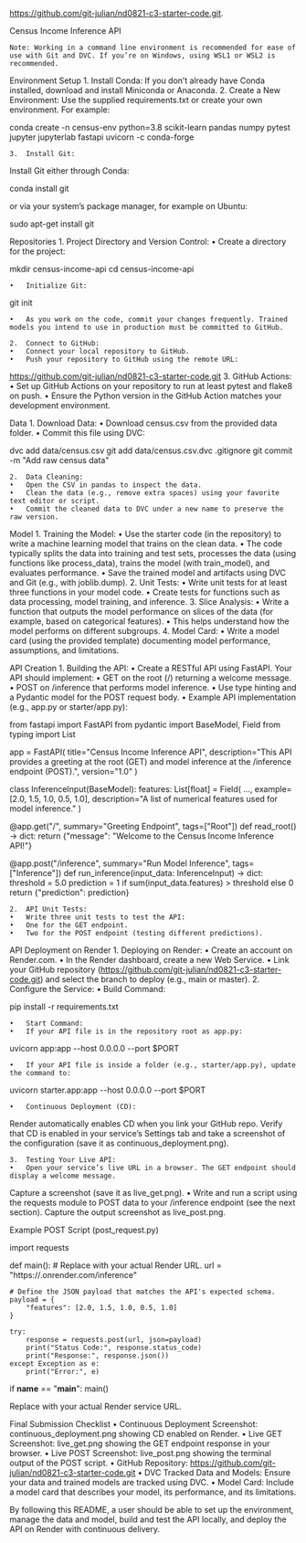 https://github.com/git-julian/nd0821-c3-starter-code.git.

Census Income Inference API

	Note: Working in a command line environment is recommended for ease of use with Git and DVC. If you’re on Windows, using WSL1 or WSL2 is recommended.

Environment Setup
	1.	Install Conda:
If you don’t already have Conda installed, download and install Miniconda or Anaconda.
	2.	Create a New Environment:
Use the supplied requirements.txt or create your own environment. For example:

conda create -n census-env python=3.8 scikit-learn pandas numpy pytest jupyter jupyterlab fastapi uvicorn -c conda-forge


	3.	Install Git:
Install Git either through Conda:

conda install git

or via your system’s package manager, for example on Ubuntu:

sudo apt-get install git

Repositories
	1.	Project Directory and Version Control:
	•	Create a directory for the project:

mkdir census-income-api
cd census-income-api


	•	Initialize Git:

git init


	•	As you work on the code, commit your changes frequently. Trained models you intend to use in production must be committed to GitHub.

	2.	Connect to GitHub:
	•	Connect your local repository to GitHub.
	•	Push your repository to GitHub using the remote URL:
https://github.com/git-julian/nd0821-c3-starter-code.git
	3.	GitHub Actions:
	•	Set up GitHub Actions on your repository to run at least pytest and flake8 on push.
	•	Ensure the Python version in the GitHub Action matches your development environment.

Data
	1.	Download Data:
	•	Download census.csv from the provided data folder.
	•	Commit this file using DVC:

dvc add data/census.csv
git add data/census.csv.dvc .gitignore
git commit -m "Add raw census data"


	2.	Data Cleaning:
	•	Open the CSV in pandas to inspect the data.
	•	Clean the data (e.g., remove extra spaces) using your favorite text editor or script.
	•	Commit the cleaned data to DVC under a new name to preserve the raw version.

Model
	1.	Training the Model:
	•	Use the starter code (in the repository) to write a machine learning model that trains on the clean data.
	•	The code typically splits the data into training and test sets, processes the data (using functions like process_data), trains the model (with train_model), and evaluates performance.
	•	Save the trained model and artifacts using DVC and Git (e.g., with joblib.dump).
	2.	Unit Tests:
	•	Write unit tests for at least three functions in your model code.
	•	Create tests for functions such as data processing, model training, and inference.
	3.	Slice Analysis:
	•	Write a function that outputs the model performance on slices of the data (for example, based on categorical features).
	•	This helps understand how the model performs on different subgroups.
	4.	Model Card:
	•	Write a model card (using the provided template) documenting model performance, assumptions, and limitations.

API Creation
	1.	Building the API:
	•	Create a RESTful API using FastAPI. Your API should implement:
	•	GET on the root (/) returning a welcome message.
	•	POST on /inference that performs model inference.
	•	Use type hinting and a Pydantic model for the POST request body.
	•	Example API implementation (e.g., app.py or starter/app.py):

from fastapi import FastAPI
from pydantic import BaseModel, Field
from typing import List

app = FastAPI(
    title="Census Income Inference API",
    description="This API provides a greeting at the root (GET) and model inference at the /inference endpoint (POST).",
    version="1.0"
)

class InferenceInput(BaseModel):
    features: List[float] = Field(
        ...,
        example=[2.0, 1.5, 1.0, 0.5, 1.0],
        description="A list of numerical features used for model inference."
    )

@app.get("/", summary="Greeting Endpoint", tags=["Root"])
def read_root() -> dict:
    return {"message": "Welcome to the Census Income Inference API!"}

@app.post("/inference", summary="Run Model Inference", tags=["Inference"])
def run_inference(input_data: InferenceInput) -> dict:
    threshold = 5.0
    prediction = 1 if sum(input_data.features) > threshold else 0
    return {"prediction": prediction}


	2.	API Unit Tests:
	•	Write three unit tests to test the API:
	•	One for the GET endpoint.
	•	Two for the POST endpoint (testing different predictions).

API Deployment on Render
	1.	Deploying on Render:
	•	Create an account on Render.com.
	•	In the Render dashboard, create a new Web Service.
	•	Link your GitHub repository (https://github.com/git-julian/nd0821-c3-starter-code.git) and select the branch to deploy (e.g., main or master).
	2.	Configure the Service:
	•	Build Command:

pip install -r requirements.txt


	•	Start Command:
	•	If your API file is in the repository root as app.py:

uvicorn app:app --host 0.0.0.0 --port $PORT


	•	If your API file is inside a folder (e.g., starter/app.py), update the command to:

uvicorn starter.app:app --host 0.0.0.0 --port $PORT


	•	Continuous Deployment (CD):
Render automatically enables CD when you link your GitHub repo.
Verify that CD is enabled in your service’s Settings tab and take a screenshot of the configuration (save it as continuous_deployment.png).

	3.	Testing Your Live API:
	•	Open your service’s live URL in a browser. The GET endpoint should display a welcome message.
Capture a screenshot (save it as live_get.png).
	•	Write and run a script using the requests module to POST data to your /inference endpoint (see the next section).
Capture the output screenshot as live_post.png.

Example POST Script (post_request.py)

import requests

def main():
    # Replace <your-render-app-url> with your actual Render URL.
    url = "https://<your-render-app-url>.onrender.com/inference"
    
    # Define the JSON payload that matches the API's expected schema.
    payload = {
        "features": [2.0, 1.5, 1.0, 0.5, 1.0]
    }
    
    try:
        response = requests.post(url, json=payload)
        print("Status Code:", response.status_code)
        print("Response:", response.json())
    except Exception as e:
        print("Error:", e)

if __name__ == "__main__":
    main()

Replace <your-render-app-url> with your actual Render service URL.

Final Submission Checklist
	•	Continuous Deployment Screenshot:
continuous_deployment.png showing CD enabled on Render.
	•	Live GET Screenshot:
live_get.png showing the GET endpoint response in your browser.
	•	Live POST Screenshot:
live_post.png showing the terminal output of the POST script.
	•	GitHub Repository:
https://github.com/git-julian/nd0821-c3-starter-code.git
	•	DVC Tracked Data and Models:
Ensure your data and trained models are tracked using DVC.
	•	Model Card:
Include a model card that describes your model, its performance, and its limitations.

By following this README, a user should be able to set up the environment, manage the data and model, build and test the API locally, and deploy the API on Render with continuous delivery.